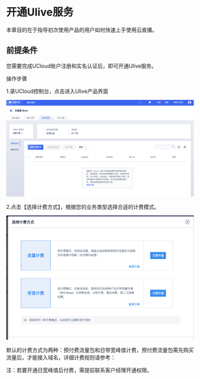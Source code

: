 

# 开通Ulive服务

本章目的在于指导初次使用产品的用户如何快速上手使用云直播。

## 前提条件

您需要完成UCloud账户注册和实名认证后，即可开通Ulive服务。

操作步骤

1.录UCloud控制台，点击进入Ulive产品界面

![image-20201123095914996](../images/image-20201123095914996.png)

2.点击【选择计费方式】，根据您的业务类型选择合适的计费模式。

![image-20191202153645618](../images/image-20191202153645618.png)

默认的计费方式为两种：预付费流量包和日带宽峰值计费，预付费流量包需先购买流量后，才能接入域名，详细计费规则请参考：

注：若要开通日宽峰值后付费，需提前联系客户经理开通权限。